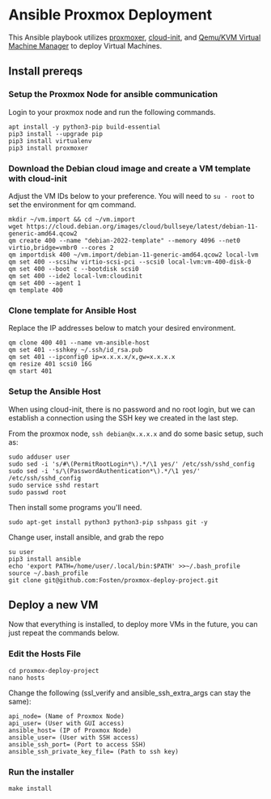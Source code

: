 # Ansible Proxmox Deployment

This Ansible playbook utilizes [proxmoxer](https://github.com/proxmoxer/proxmoxer), [cloud-init](https://github.com/canonical/cloud-init), and [Qemu/KVM Virtual Machine Manager](https://pve.proxmox.com/wiki/Qemu-guest-agent) to deploy Virtual Machines.

## Install prereqs

### Setup the Proxmox Node for ansible communication

Login to your proxmox node and run the following commands.

```shell
apt install -y python3-pip build-essential
pip3 install --upgrade pip
pip3 install virtualenv
pip3 install proxmoxer
```

### Download the Debian cloud image and create a VM template with cloud-init

Adjust the VM IDs below to your preference.  You will need to ```su - root``` to set the environment for qm command.

```shell
mkdir ~/vm.import && cd ~/vm.import
wget https://cloud.debian.org/images/cloud/bullseye/latest/debian-11-generic-amd64.qcow2
qm create 400 --name "debian-2022-template" --memory 4096 --net0 virtio,bridge=vmbr0 --cores 2
qm importdisk 400 ~/vm.import/debian-11-generic-amd64.qcow2 local-lvm
qm set 400 --scsihw virtio-scsi-pci --scsi0 local-lvm:vm-400-disk-0
qm set 400 --boot c --bootdisk scsi0
qm set 400 --ide2 local-lvm:cloudinit
qm set 400 --agent 1
qm template 400
```

### Clone template for Ansible Host

Replace the IP addresses below to match your desired environment.

```shell
qm clone 400 401 --name vm-ansible-host
qm set 401 --sshkey ~/.ssh/id_rsa.pub
qm set 401 --ipconfig0 ip=x.x.x.x/x,gw=x.x.x.x
qm resize 401 scsi0 16G
qm start 401
```

### Setup the Ansible Host

When using cloud-init, there is no password and no root login, but we can establish a connection using the SSH key we created in the last step.

From the proxmox node, ```ssh debian@x.x.x.x``` and do some basic setup, such as:

```shell
sudo adduser user
sudo sed -i 's/#\(PermitRootLogin*\).*/\1 yes/' /etc/ssh/sshd_config
sudo sed -i 's/\(PasswordAuthentication*\).*/\1 yes/' /etc/ssh/sshd_config
sudo service sshd restart
sudo passwd root
```

Then install some programs you'll need.

```shell
sudo apt-get install python3 python3-pip sshpass git -y
```

Change user, install ansible, and grab the repo

```shell
su user
pip3 install ansible
echo 'export PATH=/home/user/.local/bin:$PATH' >>~/.bash_profile
source ~/.bash_profile
git clone git@github.com:Fosten/proxmox-deploy-project.git
```

## Deploy a new VM

Now that everything is installed, to deploy more VMs in the future, you can just repeat the commands below.

### Edit the Hosts File

```shell
cd proxmox-deploy-project
nano hosts
```

Change the following (ssl_verify and ansible_ssh_extra_args can stay the same):

```shell
api_node= (Name of Proxmox Node)
api_user= (User with GUI access)
ansible_host= (IP of Proxmox Node)
ansible_user= (User with SSH access)
ansible_ssh_port= (Port to access SSH)
ansible_ssh_private_key_file= (Path to ssh key)
```

### Run the installer

```shell
make install
```